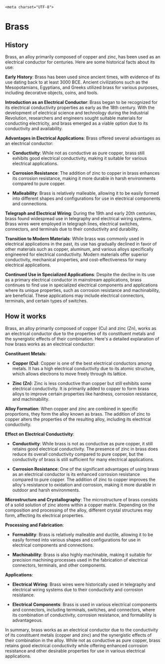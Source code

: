     <meta charset="UTF-8">


# Brass

## History

Brass, an alloy primarily composed of copper and zinc, has been used as an electrical conductor for centuries. Here are some historical facts about its use:

**Early History**: Brass has been used since ancient times, with evidence of its use dating back to at least 3000 BCE. Ancient civilizations such as the Mesopotamians, Egyptians, and Greeks utilized brass for various purposes, including decorative objects, coins, and tools.

**Introduction as an Electrical Conductor**: Brass began to be recognized for its electrical conductivity properties as early as the 18th century. With the development of electrical science and technology during the Industrial Revolution, researchers and engineers sought suitable materials for conducting electricity, and brass emerged as a viable option due to its conductivity and availability.

**Advantages in Electrical Applications**: Brass offered several advantages as an electrical conductor:

   - **Conductivity**: While not as conductive as pure copper, brass still exhibits good electrical conductivity, making it suitable for various electrical applications.

   - **Corrosion Resistance**: The addition of zinc to copper in brass enhances its corrosion resistance, making it more durable in harsh environments compared to pure copper.

   - **Malleability**: Brass is relatively malleable, allowing it to be easily formed into different shapes and configurations for use in electrical components and connections.

**Telegraph and Electrical Wiring**: During the 19th and early 20th centuries, brass found widespread use in telegraphy and electrical wiring systems. Brass wires were employed in telegraph lines, electrical switches, connectors, and terminals due to their conductivity and durability.

**Transition to Modern Materials**: While brass was commonly used in electrical applications in the past, its use has gradually declined in favor of other materials such as copper, aluminum, and various alloys specifically engineered for electrical conductivity. Modern materials offer superior conductivity, mechanical properties, and cost-effectiveness for many electrical applications.

**Continued Use in Specialized Applications**: Despite the decline in its use as a primary electrical conductor in mainstream applications, brass continues to find use in specialized electrical components and applications where its unique properties, such as corrosion resistance and machinability, are beneficial. These applications may include electrical connectors, terminals, and certain types of switches.


## How it works

Brass, an alloy primarily composed of copper (Cu) and zinc (Zn), works as an electrical conductor due to the properties of its constituent metals and the synergistic effects of their combination. Here's a detailed explanation of how brass works as an electrical conductor:

**Constituent Metals**:

   - **Copper (Cu)**: Copper is one of the best electrical conductors among metals. It has a high electrical conductivity due to its atomic structure, which allows electrons to move freely through its lattice.

   - **Zinc (Zn)**: Zinc is less conductive than copper but still exhibits some electrical conductivity. It is primarily added to copper to form brass alloys to improve certain properties like hardness, corrosion resistance, and machinability.

**Alloy Formation**: When copper and zinc are combined in specific proportions, they form the alloy known as brass. The addition of zinc to copper alters the properties of the resulting alloy, including its electrical conductivity.

**Effect on Electrical Conductivity**:

   - **Conductivity**: While brass is not as conductive as pure copper, it still retains good electrical conductivity. The presence of zinc in brass does reduce its overall conductivity compared to pure copper, but the conductivity of brass is still sufficient for many electrical applications.

   - **Corrosion Resistance**: One of the significant advantages of using brass as an electrical conductor is its enhanced corrosion resistance compared to pure copper. The addition of zinc to copper improves the alloy's resistance to oxidation and corrosion, making it more durable in outdoor and harsh environments.

**Microstructure and Crystallography**: The microstructure of brass consists of a solid solution of zinc atoms within a copper matrix. Depending on the composition and processing of the alloy, different crystal structures may form, affecting its electrical properties.

**Processing and Fabrication**:

   - **Formability**: Brass is relatively malleable and ductile, allowing it to be easily formed into various shapes and configurations for use in electrical components and connections.

   - **Machinability**: Brass is also highly machinable, making it suitable for precision machining processes used in the fabrication of electrical connectors, terminals, and other components.

**Applications**:

   - **Electrical Wiring**: Brass wires were historically used in telegraphy and electrical wiring systems due to their conductivity and corrosion resistance.

   - **Electrical Components**: Brass is used in various electrical components and connectors, including terminals, switches, and connectors, where its combination of conductivity, corrosion resistance, and formability is advantageous.

In summary, brass works as an electrical conductor due to the conductivity of its constituent metals (copper and zinc) and the synergistic effects of their combination in the alloy. While not as conductive as pure copper, brass retains good electrical conductivity while offering enhanced corrosion resistance and other desirable properties for use in various electrical applications.